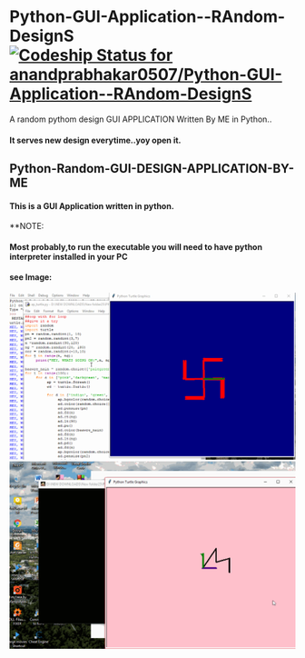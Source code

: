# Python-GUI-Application--RAndom-DesignS [![Codeship Status for anandprabhakar0507/Python-GUI-Application--RAndom-DesignS](https://app.codeship.com/projects/ba744830-434f-0137-1780-1e41346bcaee/status?branch=master)](https://app.codeship.com/projects/336542)

A random pythom design GUI APPLICATION Written By ME in Python..

#### It serves new design everytime..yoy open it.

## Python-Random-GUI-DESIGN-APPLICATION-BY-ME

#### This is a GUI Application written in python.

\*\*NOTE:

#### Most probably,to run the executable you will need to have python interpreter installed in your PC

#### see Image:

![](https://github.com/anandprabhakar0507/Python-GUI-Application--RAndom-DesignS/blob/master/python_ap_random.gif)
![](https://github.com/anandprabhakar0507/Python-GUI-Application--RAndom-DesignS/blob/master/ap_turtle3.gif)
